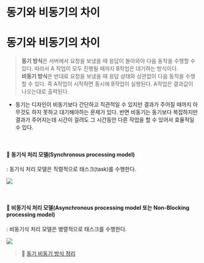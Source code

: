 # 동기와 비동기의 차이

# 동기와 비동기의 차이

> **동기 방식**은 서버에서 요청을 보냈을 때 응답이 돌아와야 다음 동작을 수행할 수 있다. 따라서 A 작업이 모두 진행될 때까지 B작업은 대기하는 방식이다. <br>
> **비동기 방식**은 반대로 요청을 보냈을 때 응답 상태와 상관없이 다음 동작을 수행할 수 있다. 즉 A작업이 시작하면 동시에 B작업이 실행된다. A작업은 결과값이 나오는대로 출력된다.

- 동기는 디자인이 비동기보다 간단하고 직관적일 수 있지만 결과가 주어질 때까지 아무것도 하지 못하고 대기해야하는 문제가 있다. 반면 비동기는 동기보다 복잡하지만 결과가 주어지는데 시간이 걸려도 그 시간동안 다른 작업을 할 수 있어서 효율적일 수 있다.

<br>

#### 📌 동기식 처리 모델(Synchronous processing model)

: 동기식 처리 모델은 직렬적으로 태스크(task)를 수행한다.

![](https://velog.velcdn.com/images/seul06/post/c4370f00-3e36-4e7c-a35a-dc4c016d21f3/image.png)

<br>

#### 📌 비동기식 처리 모델(Asynchronous processing model 또는 Non-Blocking processing model)

: 비동기식 처리 모델은 병렬적으로 태스크를 수행한다.

![](https://velog.velcdn.com/images/seul06/post/7f09cf8d-59a8-4fc8-9783-89acc7657c94/image.png)

> 📌 [동기 비동기 방식 정리](https://velog.io/@seul06/JavaScript-%EB%8F%99%EA%B8%B0%EC%99%80-%EB%B9%84%EB%8F%99%EA%B8%B0-%EB%B0%A9%EC%8B%9D)
